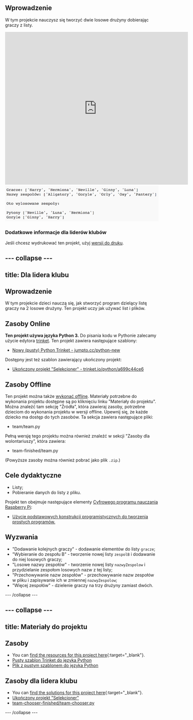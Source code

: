 ## Wprowadzenie

W tym projekcie nauczysz się tworzyć dwie losowe drużyny dobierając graczy z listy.

<div class="trinket">
  <iframe src="https://trinket.io/embed/python/8638d150aa?outputOnly=true&start=result" width="600" height="500" frameborder="0" marginwidth="0" marginheight="0" allowfullscreen>
  </iframe>
  <img src="images/team-finished.png">
</div>

### Dodatkowe informacje dla liderów klubów

Jeśli chcesz wydrukować ten projekt, użyj [wersji do druku](https://projects.raspberrypi.org/en/projects/team-chooser/print).

## \--- collapse \---

## title: Dla lidera klubu

## Wprowadzenie

W tym projekcie dzieci nauczą się, jak stworzyć program dzielący listę graczy na 2 losowe drużyny. Ten projekt uczy jak używać list i plików.

## Zasoby Online

**Ten projekt używa języka Python 3.** Do pisania kodu w Pythonie zalecamy użycie edytora [trinket](https://trinket.io/). Ten projekt zawiera następujące szablony:

* [Nowy (pusty) Python Trinket - jumpto.cc/python-new](http://jumpto.cc/python-new)

Dostępny jest też szablon zawierający ukończony projekt:

* [Ukończony projekt "Selekcjoner" - trinket.io/python/a699c44ce6](https://trinket.io/python/a699c44ce6)

## Zasoby Offline

Ten projekt można także [wykonać offline](https://www.codeclubprojects.org/en-GB/resources/python-working-offline/). Materiały potrzebne do wykonania projektu dostępne są po kliknięciu linku "Materiały do projektu". Można znaleźć tam sekcję "Źródła", która zawieraj zasoby, potrzebne dzieciom do wykonania projektu w wersji offline. Upewnij się, że każde dziecko ma dostęp do tych zasobów. Ta sekcja zawiera następujące pliki:

* team/team.py

Pełną wersję tego projektu można również znaleźć w sekcji "Zasoby dla wolontariuszy", która zawiera:

* team-finished/team.py

(Powyższe zasoby można również pobrać jako plik `.zip`.)

## Cele dydaktyczne

* Listy;
* Pobieranie danych do listy z pliku.

Projekt ten obejmuje następujące elementy [Cyfrowego programu nauczania Raspberry Pi](http://rpf.io/curriculum):

* [Użycie podstawowych konstrukcji programistycznych do tworzenia prostych programów.](https://www.raspberrypi.org/curriculum/programming/creator)

## Wyzwania

* "Dodawanie kolejnych graczy" - dodawanie elementów do listy `gracze`;
* "Wybieranie do zespołu B" - tworzenie nowej listy `zespolB` i dodawanie do niej losowych graczy;
* "Losowe nazwy zespołów" - tworzenie nowej listy `nazwyZespolow` i przydzielanie zespołom losowych nazw z tej listy;
* "Przechowywanie nazw zespołów" - przechowywanie nazw zespołów w pliku i zapisywanie ich w zmiennej `nazwyZespolow`;
* "Więcej zespołów" - dzielenie graczy na trzy drużyny zamiast dwóch.

\--- /collapse \---

## \--- collapse \---

## title: Materiały do projektu

## Zasoby

* You can [find the resources for this project here](http://rpf.io/p/en/team-chooser-go){:target="_blank"}.
* [Pusty szablon Trinket do języka Python](http://jumpto.cc/python-new)
* [Plik z pustym szablonem do języka Python](resources/new-new.py)

## Zasoby dla lidera klubu

* You can [find the solutions for this project here](http://rpf.io/p/en/team-chooser-get){:target="_blank"}.
* [Ukończony projekt "Selekcjoner"](https://trinket.io/python/a699c44ce6)
* [team-chooser-finished/team-chooser.py](resources/team-chooser-finished-team-chooser.py)

\--- /collapse \---